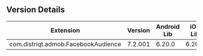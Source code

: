 ## Version Details

| Extension | Version | Android Lib | iOS Lib |
| --- | --- | --- | --- |
| com.distriqt.admob.FacebookAudience | 7.2.001 | 6.20.0 | 6.20.1 |
